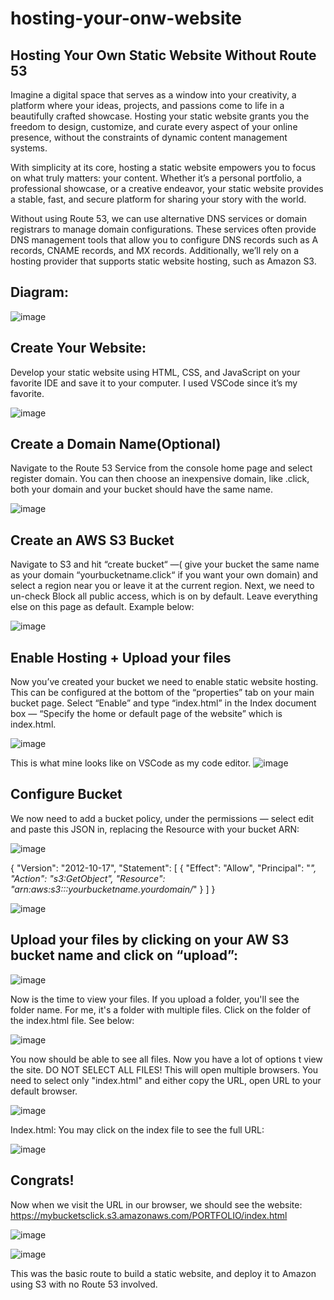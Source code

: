 # hosting-your-onw-website
## Hosting Your Own Static Website Without Route 53

Imagine a digital space that serves as a window into your creativity, a platform where your ideas, projects, and passions come to life in a beautifully crafted showcase. Hosting your static website grants you the freedom to design, customize, and curate every aspect of your online presence, without the constraints of dynamic content management systems.

With simplicity at its core, hosting a static website empowers you to focus on what truly matters: your content. Whether it’s a personal portfolio, a professional showcase, or a creative endeavor, your static website provides a stable, fast, and secure platform for sharing your story with the world.

Without using Route 53, we can use alternative DNS services or domain registrars to manage domain configurations. These services often provide DNS management tools that allow you to configure DNS records such as A records, CNAME records, and MX records. Additionally, we’ll rely on a hosting provider that supports static website hosting, such as Amazon S3.

## Diagram:
![image](https://github.com/JohnnyLouisTech/hosting-your-onw-website/assets/29494723/9fb22006-ffea-4035-864d-480d07ee56ff)

## Create Your Website:
Develop your static website using HTML, CSS, and JavaScript on your favorite IDE and save it to your computer. I used VSCode since it’s my favorite.

![image](https://github.com/JohnnyLouisTech/hosting-your-onw-website/assets/29494723/7675732a-a0ba-4125-ae19-eaaae8648ada)

## Create a Domain Name(Optional)
Navigate to the Route 53 Service from the console home page and select register domain. You can then choose an inexpensive domain, like .click, both your domain and your bucket should have the same name.

![image](https://github.com/JohnnyLouisTech/hosting-your-onw-website/assets/29494723/62200000-c2a2-4730-906b-82d32a0a2ef8)

## Create an AWS S3 Bucket
Navigate to S3 and hit “create bucket“ —( give your bucket the same name as your domain “yourbucketname.click“ if you want your own domain) and select a region near you or leave it at the current region. Next, we need to un-check Block all public access, which is on by default. Leave everything else on this page as default. Example below:

![image](https://github.com/JohnnyLouisTech/hosting-your-onw-website/assets/29494723/063c8e11-b753-466a-b101-2f44dbd22164)

## Enable Hosting + Upload your files
Now you’ve created your bucket we need to enable static website hosting. This can be configured at the bottom of the “properties” tab on your main bucket page. Select “Enable” and type “index.html” in the Index document box — “Specify the home or default page of the website” which is index.html.

![image](https://github.com/JohnnyLouisTech/hosting-your-onw-website/assets/29494723/a24a70e2-1b56-4b1e-9e22-0f70732d0d8c)

This is what mine looks like on VSCode as my code editor.
![image](https://github.com/JohnnyLouisTech/hosting-your-onw-website/assets/29494723/419ceee2-b33a-4a4f-a435-143cf73ec24e)

## Configure Bucket
We now need to add a bucket policy, under the permissions — select edit and paste this JSON in, replacing the Resource with your bucket ARN:

![image](https://github.com/JohnnyLouisTech/hosting-your-onw-website/assets/29494723/35fddc15-4ca4-4002-a5bc-cf65efab79a6)

{
    "Version": "2012-10-17",
    "Statement": [
        {
            "Effect": "Allow",
            "Principal": "*",
            "Action": "s3:GetObject",
            "Resource": "arn:aws:s3:::yourbucketname.yourdomain/*"
        }
    ]
}

![image](https://github.com/JohnnyLouisTech/hosting-your-onw-website/assets/29494723/11587047-eaa9-470a-bef4-be2ee9c57844)

## Upload your files by clicking on your AW S3 bucket name and click on “upload”:

![image](https://github.com/JohnnyLouisTech/hosting-your-onw-website/assets/29494723/2e4619ad-ce22-43ab-9d65-413fd1856e90)

Now is the time to view your files. If you upload a folder, you'll see the folder name. For me, it's a folder with multiple files. Click on the folder of the index.html file. See below:

![image](https://github.com/JohnnyLouisTech/hosting-your-onw-website/assets/29494723/821e818e-dd39-4c78-beca-5cc8ccaa23a7)

You now should be able to see all files. Now you have a lot of options t view the site. DO NOT SELECT ALL FILES! This will open multiple browsers. You need to select only "index.html" and either copy the URL, open URL to your default browser.

![image](https://github.com/JohnnyLouisTech/hosting-your-onw-website/assets/29494723/829cbaab-88cd-4bd1-95e1-14ce396c4e02)

Index.html: You may click on the index file to see the full URL:

![image](https://github.com/JohnnyLouisTech/hosting-your-onw-website/assets/29494723/4c9a6548-4a64-41e1-a654-92c17f985fea)

## Congrats!
Now when we visit the URL in our browser, we should see the website: https://mybucketsclick.s3.amazonaws.com/PORTFOLIO/index.html

![image](https://github.com/JohnnyLouisTech/hosting-your-onw-website/assets/29494723/8d82d30c-9105-494a-a19f-9205932f9c7c)

![image](https://github.com/JohnnyLouisTech/hosting-your-onw-website/assets/29494723/3ce7e5d8-74d9-4059-ac27-f0f2ca553115)

This was the basic route to build a static website,  and deploy it to Amazon using S3 with no Route 53 involved.


































